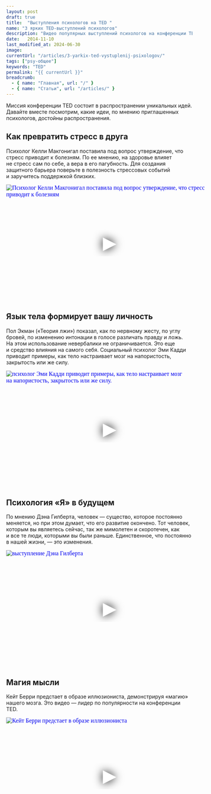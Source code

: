 ```yaml
---
layout: post
draft: true
title:  "Выступления психологов на TED "
name: "3 ярких TED-выступлений психологов"
description: "Видео популярных выступлений психологов на конференции TED"
date:   2014-11-10			 
last_modified_at: 2024-06-30
image:
currentUrl: "/articles/3-yarkix-ted-vystuplenij-psixologov/"
tags: ["psy-общее"]
keywords: "TED"
permalink: "{{ currentUrl }}"
breadcrumb:
  - { name: "Главная", url: "/" }
  - { name: "Статьи", url: "/articles/" }
---
```


<p>Миссия конференции TED состоит в&nbsp;распространении уникальных идей. Давайте вместе посмотрим, какие идеи, по&nbsp;мнению приглашенных психологов, достойны распространения.</p>
<h2>Как превратить стресс в&nbsp;друга</h2>
<p>Психолог Келли Макгонигал поставила под вопрос утверждение, что стресс приводит к&nbsp;болезням. По&nbsp;ее&nbsp;мнению, на&nbsp;здоровье влияет не&nbsp;стресс сам по&nbsp;себе, а&nbsp;вера в&nbsp;его пагубность. Для создания защитного барьера поверьте в&nbsp;полезность стрессовых событий и&nbsp;заручитесь поддержкой близких. </p>


<div class="video">
<iframe
  width="560"
  height="315"
  src="https://www.youtube.com/embed/osenOfU8zUs"
  srcdoc="<style>*{padding:0;margin:0;overflow:hidden}html,body{height:100%}img,span{position:absolute;width:100%;top:0;bottom:0;margin:auto}span{height:1.5em;text-align:center;font:48px/1.5 sans-serif;color:white;text-shadow:0 0 0.5em black}</style><a href=https://www.youtube.com/embed/osenOfU8zUs?autoplay=1><img src=https://img.youtube.com/vi/osenOfU8zUs/hqdefault.jpg alt='Психолог Келли Макгонигал поставила под вопрос утверждение, что стресс приводит к&nbsp;болезням'><span>▶</span></a>"
  frameborder="0"
  allow="accelerometer; autoplay; encrypted-media; gyroscope; picture-in-picture"
  allowfullscreen
  title="Психолог Келли Макгонигал поставила под вопрос утверждение, что стресс приводит к&nbsp;болезням"
>
</iframe>
</div>



<h2>Язык тела формирует вашу личность</h2>
<p>Пол Экман («Теория лжи») показал, как по&nbsp;нервному жесту, по&nbsp;углу бровей, по&nbsp;изменению интонации в&nbsp;голосе различать правду и&nbsp;ложь. На&nbsp;этом использование невербалики не&nbsp;ограничивается. Это еще и&nbsp;средство влияния на&nbsp;самого себя. Социальный психолог Эми Кадди приводит примеры, как тело настраивает мозг на&nbsp;напористость, закрытость или&nbsp;же силу. </p>


<div class="video">
<iframe
  width="560"
  height="315"
  src="https://www.youtube.com/embed/Ks-_Mh1QhMc"
  srcdoc="<style>*{padding:0;margin:0;overflow:hidden}html,body{height:100%}img,span{position:absolute;width:100%;top:0;bottom:0;margin:auto}span{height:1.5em;text-align:center;font:48px/1.5 sans-serif;color:white;text-shadow:0 0 0.5em black}</style><a href=https://www.youtube.com/embed/Ks-_Mh1QhMc?autoplay=1><img src=https://img.youtube.com/vi/Ks-_Mh1QhMc/hqdefault.jpg alt='психолог Эми Кадди приводит примеры, как тело настраивает мозг на&nbsp;напористость, закрытость или&nbsp;же силу.'><span>▶</span></a>"
  frameborder="0"
  allow="accelerometer; autoplay; encrypted-media; gyroscope; picture-in-picture"
  allowfullscreen
  title="психолог Эми Кадди приводит примеры, как тело настраивает мозг на&nbsp;напористость, закрытость или&nbsp;же силу."
>
</iframe>
</div>




<h2>Психология «Я» в&nbsp;будущем</h2>
<p>По&nbsp;мнению Дэна Гилберта, человек&nbsp;— существо, которое постоянно меняется, но&nbsp;при этом думает, что его развитие окончено. Тот человек, которым вы&nbsp;являетесь сейчас, так&nbsp;же мимолетен и&nbsp;скоротечен, как и&nbsp;все те&nbsp;люди, которыми вы&nbsp;были раньше. Единственное, что постоянно в&nbsp;нашей жизни,&nbsp;— это изменения. </p>




<div class="video">
<iframe
  width="560"
  height="315"
  src="https://www.youtube.com/embed/XNbaR54Gpj4"
  srcdoc="<style>*{padding:0;margin:0;overflow:hidden}html,body{height:100%}img,span{position:absolute;width:100%;top:0;bottom:0;margin:auto}span{height:1.5em;text-align:center;font:48px/1.5 sans-serif;color:white;text-shadow:0 0 0.5em black}</style><a href=https://www.youtube.com/embed/XNbaR54Gpj4?autoplay=1><img src=https://res.cloudinary.com/bartoshevich/image/upload/f_auto,q_auto/v1593323716/psycareer/ted.jpg alt='выступление Дэна Гилберта'><span>▶</span></a>"
  frameborder="0"
  allow="accelerometer; autoplay; encrypted-media; gyroscope; picture-in-picture"
  allowfullscreen
  title="выступление Дэна Гилберта"
>
</iframe>
</div>




<h2>Магия мысли</h2>
<p>Кейт Берри предстает в&nbsp;образе иллюзиониста, демонстрируя «магию» нашего мозга. Это видео&nbsp;— лидер по&nbsp;популярности на&nbsp;конференции TED. </p>


<div class="video">
<iframe
  width="560"
  height="315"
  src="https://www.youtube.com/embed/GigYWy2UmOY"
  srcdoc="<style>*{padding:0;margin:0;overflow:hidden}html,body{height:100%}img,span{position:absolute;width:100%;top:0;bottom:0;margin:auto}span{height:1.5em;text-align:center;font:48px/1.5 sans-serif;color:white;text-shadow:0 0 0.5em black}</style><a href=https://www.youtube.com/embed/GigYWy2UmOY?autoplay=1><img src=https://res.cloudinary.com/bartoshevich/image/upload/f_auto,q_auto/v1593323716/psycareer/ted.jpg alt='Кейт Берри предстает в&nbsp;образе иллюзиониста'><span>▶</span></a>"
  frameborder="0"
  allow="accelerometer; autoplay; encrypted-media; gyroscope; picture-in-picture"
  allowfullscreen
  title="Кейт Берри предстает в&nbsp;образе иллюзиониста"
>
</iframe>
</div>
